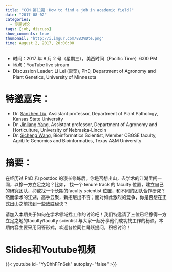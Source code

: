 ```yaml
---
title: "CGM 第11期：How to find a job in academic field?"
date: "2017-08-02"
categories:
  - 专题讨论
tags: [job, discuss]
show_comments: true
thumbnail: "http://i.imgur.com/8B3VDte.png"
time: August 2, 2017, 20:00:00
---
```



- 时间：2017 年 8 月 2 号（星期三），美西时间（Pacific Time）6:00 PM
- 地点：YouTube live stream 
- Discussion Leader: Li Lei (雷栗), PhD,  Department of Agronomy and Plant Genetics, University of Minnesota
 
# 特邀嘉宾：
- Dr. [Sanzhen Liu](http://plantgenomics.ksu.edu/liulab/pages/home.html), Assistant professor, Department of Plant Pathology, Kansas State University
- Dr. [Jinliang Yang](http://jyanglab.com/), Assistant professor, Department of Agronomy and Horticulture, University of Nebraska-Lincoln
- Dr. [Sicheng Wang](http://www.txgen.tamu.edu/personnel/), Bioinformatics Scientist, Member CBGSE faculty, AgriLife Genomics and Bioinformatics, Texas A&M University
 
# 摘要：
在经历过 PhD 和 postdoc 的漫长修炼后，你是否想出山，去学术的江湖里闯一闯，以挣一方立足之地？比如， 找一个 tenure track 的 faculty 位置，建立自己的研究团队，抑或找一个长期的faculty scientist 位置，和不同的团队合作研究？然而学术的江湖，高手云聚，新招层出不穷；面对如此激烈的竞争，你是否想在正式出山之前找到一些致胜秘诀？
 
请加入本期关于如何在学术领域找工作的讨论吧！我们特邀请了三位已经挣得一方立足之地的faculty/faculty scientist 与大家一起分享他们成功找工作的秘诀。本期内容主要采用问答形式，欢迎各位同仁踊跃提问，积极讨论！

# Slides和Youtube视频

{{< youtube id="YyDhhFFn6sk" autoplay="false" >}}


